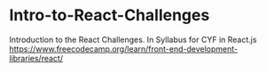 # Intro-to-React-Challenges
Introduction to the React Challenges. In Syllabus for CYF in React.js https://www.freecodecamp.org/learn/front-end-development-libraries/react/
